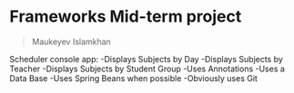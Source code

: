 # Frameworks Mid-term project
>Maukeyev Islamkhan

Scheduler console app:
 -Displays Subjects by Day
 -Displays Subjects by Teacher
 -Displays Subjects by Student Group
-Uses Annotations
-Uses a Data Base
-Uses Spring Beans when possible
-Obviously uses Git
